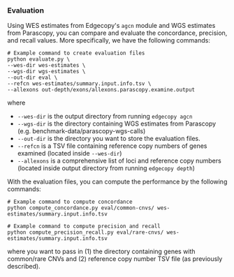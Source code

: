 ### Evaluation

Using WES estimates from Edgecopy's `agcn` module and WGS estimates from Parascopy, you can compare and evaluate the concordance, precision, and recall values. More specifically, we have the following commands: 

```
# Example command to create evaluation files
python evaluate.py \
--wes-dir wes-estimates \
--wgs-dir wgs-estimates \
--out-dir eval \
--refcn wes-estimates/summary.input.info.tsv \
--allexons out-depth/exons/allexons.parascopy.examine.output
```
where
* `--wes-dir` is the output directory from running `edgecopy agcn`
* `--wgs-dir` is the directory containing WGS estimates from Parascopy (e.g. benchmark-data/parascopy-wgs-calls)
* `--out-dir` is the directory you want to store the evaluation files.
* `--refcn` is a TSV file containing reference copy numbers of genes examined (located inside `--wes-dir`)
* `--allexons` is a comprehensive list of loci and reference copy numbers (located inside output directory from running `edgecopy depth`)


With the evaluation files, you can compute the performance by the following commands:
```
# Example command to compute concordance
python compute_concordance.py eval/common-cnvs/ wes-estimates/summary.input.info.tsv

# Example command to compute precision and recall 
python compute_precision_recall.py eval/rare-cnvs/ wes-estimates/summary.input.info.tsv
```

where you want to pass in (1) the directory containing genes with common/rare CNVs and (2) reference copy number TSV file (as previously described). 

